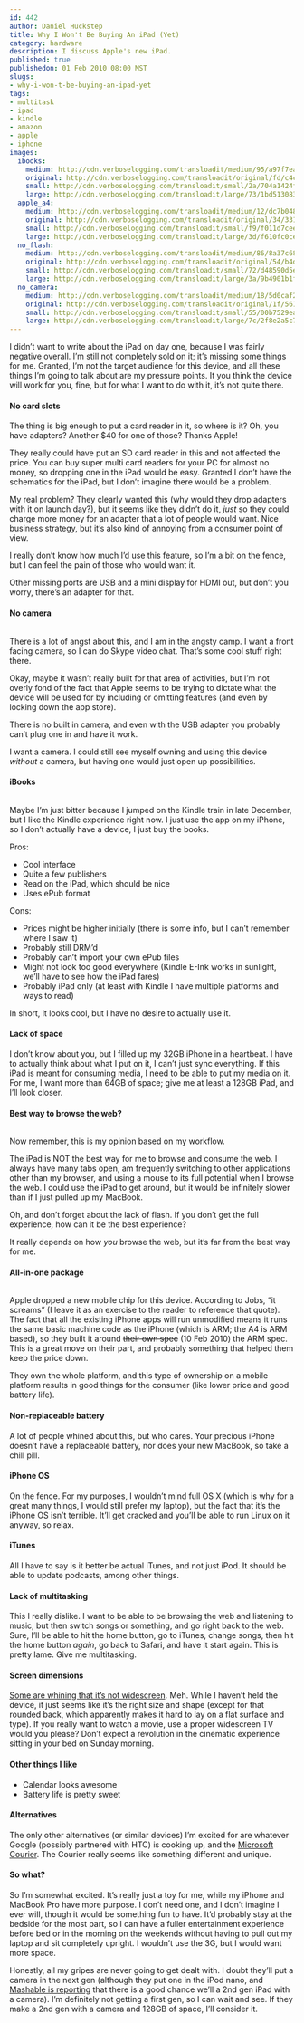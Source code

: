 ```yaml
--- 
id: 442
author: Daniel Huckstep
title: Why I Won't Be Buying An iPad (Yet)
category: hardware
description: I discuss Apple's new iPad.
published: true
publishedon: 01 Feb 2010 08:00 MST
slugs: 
- why-i-won-t-be-buying-an-ipad-yet
tags: 
- multitask
- ipad
- kindle
- amazon
- apple
- iphone
images: 
  ibooks: 
    medium: http://cdn.verboselogging.com/transloadit/medium/95/a97f7ea04ebefaeb2ba2de617f1a42/ibooks.jpg
    original: http://cdn.verboselogging.com/transloadit/original/fd/c4c1b52bde7cb724f0e18d6d23f69d/ibooks.jpg
    small: http://cdn.verboselogging.com/transloadit/small/2a/704a1424f52d59a693f4365c03e755/ibooks.jpg
    large: http://cdn.verboselogging.com/transloadit/large/73/1bd513083379ef73868dc876479600/ibooks.jpg
  apple_a4: 
    medium: http://cdn.verboselogging.com/transloadit/medium/12/dc7b048641b331fc55be4316b3200a/apple-a4.jpg
    original: http://cdn.verboselogging.com/transloadit/original/34/3315452d8970c04d60b3acfe762d48/apple-a4.jpg
    small: http://cdn.verboselogging.com/transloadit/small/f9/f011d7cee70d718a9292b1c4cf6efb/apple-a4.jpg
    large: http://cdn.verboselogging.com/transloadit/large/3d/f610fc0cedcbf7092e0652c8d8a497/apple-a4.jpg
  no_flash: 
    medium: http://cdn.verboselogging.com/transloadit/medium/86/8a37c6850e7098f49f31f54a3d6c93/no-flash.jpg
    original: http://cdn.verboselogging.com/transloadit/original/54/b4dbee81379450425f60e1f9225b7f/no-flash.jpg
    small: http://cdn.verboselogging.com/transloadit/small/72/d48590d5e8af98a1407c71a52d93dc/no-flash.jpg
    large: http://cdn.verboselogging.com/transloadit/large/3a/9b4901b1f7e1d46e9ec5ff1f83a770/no-flash.jpg
  no_camera: 
    medium: http://cdn.verboselogging.com/transloadit/medium/18/5d0caf24c2e024132fd3423e443abd/no-camera.jpg
    original: http://cdn.verboselogging.com/transloadit/original/1f/561a80f966c94afb2d54a7883b022a/no-camera.jpg
    small: http://cdn.verboselogging.com/transloadit/small/55/00b7529ea25320f33f497c3ca654da/no-camera.jpg
    large: http://cdn.verboselogging.com/transloadit/large/7c/2f8e2a5c76abdf453bf7eb0f29e29e/no-camera.jpg
---
```

<p>I didn&#8217;t want to write about the iPad on day one, because I was fairly negative overall. I&#8217;m still not completely sold on it; it&#8217;s missing some things for me. Granted, I&#8217;m not the target audience for this device, and all these things I&#8217;m going to talk about are my pressure points. It you think the device will work for you, fine, but for what I want to do with it, it&#8217;s not quite there.</p>
<h4>No card slots</h4>
<p>The thing is big enough to put a card reader in it, so where is it? Oh, you have adapters? Another $40 for one of those? Thanks Apple!</p>
<p>They really could have put an SD card reader in this and not affected the price. You can buy super multi card readers for your PC for almost no money, so dropping one in the iPad would be easy. Granted I don&#8217;t have the schematics for the iPad, but I don&#8217;t imagine there would be a problem.</p>
<p>My real problem? They clearly wanted this (why would they drop adapters with it on launch day?), but it seems like they didn&#8217;t do it, <em>just</em> so they could charge more money for an adapter that a lot of people would want. Nice business strategy, but it&#8217;s also kind of annoying from a consumer point of view.</p>
<p>I really don&#8217;t know how much I&#8217;d use this feature, so I&#8217;m a bit on the fence, but I can feel the pain of those who would want it.</p>
<p>Other missing ports are <span class="caps">USB</span> and a mini display for <span class="caps">HDMI</span> out, but don&#8217;t you worry, there&#8217;s an adapter for that.</p>
<h4>No camera</h4>
<p><figure><img src="http://cdn.verboselogging.com/transloadit/medium/18/5d0caf24c2e024132fd3423e443abd/no-camera.jpg" class="fleft bbottom bright round medium" alt="" /></figure></p>
<p>There is a lot of angst about this, and I am in the angsty camp. I want a front facing camera, so I can do Skype video chat. That&#8217;s some cool stuff right there.</p>
<p>Okay, maybe it wasn&#8217;t really built for that area of activities, but I&#8217;m not overly fond of the fact that Apple seems to be trying to dictate what the device will be used for by including or omitting features (and even by locking down the app store).</p>
<p>There is no built in camera, and even with the <span class="caps">USB</span> adapter you probably can&#8217;t plug one in and have it work.</p>
<p>I want a camera. I could still see myself owning and using this device <em>without</em> a camera, but having one would just open up possibilities.</p>
<h4>iBooks</h4>
<p><figure><img src="http://cdn.verboselogging.com/transloadit/medium/95/a97f7ea04ebefaeb2ba2de617f1a42/ibooks.jpg" class="fright bbottom bleft round medium" alt="" /></figure></p>
<p>Maybe I&#8217;m just bitter because I jumped on the Kindle train in late December, but I like the Kindle experience right now. I just use the app on my iPhone, so I don&#8217;t actually have a device, I just buy the books.</p>
<p>Pros:</p>
<ul>
	<li>Cool interface</li>
	<li>Quite a few publishers</li>
	<li>Read on the iPad, which should be nice</li>
	<li>Uses ePub format</li>
</ul>
<p>Cons:</p>
<ul>
	<li>Prices might be higher initially (there is some info, but I can&#8217;t remember where I saw it)</li>
	<li>Probably still DRM&#8217;d</li>
	<li>Probably can&#8217;t import your own ePub files</li>
	<li>Might not look too good everywhere (Kindle E-Ink works in sunlight, we&#8217;ll have to see how the iPad fares)</li>
	<li>Probably iPad only (at least with Kindle I have multiple platforms and ways to read)</li>
</ul>
<p>In short, it looks cool, but I have no desire to actually use it.</p>
<h4>Lack of space</h4>
<p>I don&#8217;t know about you, but I filled up my 32GB iPhone in a heartbeat. I have to actually think about what I put on it, I can&#8217;t just sync everything. If this iPad is meant for consuming media, I need to be able to put my media on it. For me, I want more than 64GB of space; give me at least a 128GB iPad, and I&#8217;ll look closer.</p>
<h4>Best way to browse the web?</h4>
<p><figure><img src="http://cdn.verboselogging.com/transloadit/medium/86/8a37c6850e7098f49f31f54a3d6c93/no-flash.jpg" class="fleft bbottom bright round medium" alt="" /></figure></p>
<p>Now remember, this is my opinion based on my workflow.</p>
<p>The iPad is <span class="caps">NOT</span> the best way for me to browse and consume the web. I always have many tabs open, am frequently switching to other applications other than my browser, and using a mouse to its full potential when I browse the web. I could use the iPad to get around, but it would be infinitely slower than if I just pulled up my MacBook.</p>
<p>Oh, and don&#8217;t forget about the lack of flash. If you don&#8217;t get the full experience, how can it be the best experience?</p>
<p>It really depends on how <em>you</em> browse the web, but it&#8217;s far from the best way for me.</p>
<div class='clear'></div>
<h4>All-in-one package</h4>
<p><figure><a href="http://cdn.verboselogging.com/transloadit/original/34/3315452d8970c04d60b3acfe762d48/apple-a4.jpg"><img src="http://cdn.verboselogging.com/transloadit/medium/12/dc7b048641b331fc55be4316b3200a/apple-a4.jpg" class="fright bleft bbottom round medium" alt="" /></a></figure></p>
<p>Apple dropped a new mobile chip for this device. According to Jobs, &#8220;it screams&#8221; (I leave it as an exercise to the reader to reference that quote). The fact that all the existing iPhone apps will run unmodified means it runs the same basic machine code as the iPhone (which is <span class="caps">ARM</span>; the A4 is <span class="caps">ARM</span> based), so they built it around <del>their own spec</del> (10 Feb 2010) the <span class="caps">ARM</span> spec. This is a great move on their part, and probably something that helped them keep the price down.</p>
<p>They own the whole platform, and this type of ownership on a mobile platform results in good things for the consumer (like lower price and good battery life).</p>
<h4>Non-replaceable battery</h4>
<p>A lot of people whined about this, but who cares. Your precious iPhone doesn&#8217;t have a replaceable battery, nor does your new MacBook, so take a chill pill.</p>
<h4>iPhone OS</h4>
<p>On the fence. For my purposes, I wouldn&#8217;t mind full OS X (which is why for a great many things, I would still prefer my laptop), but the fact that it&#8217;s the iPhone OS isn&#8217;t terrible. It&#8217;ll get cracked and you&#8217;ll be able to run Linux on it anyway, so relax.</p>
<h4>iTunes</h4>
<p>All I have to say is it better be actual iTunes, and not just iPod. It should be able to update podcasts, among other things.</p>
<h4>Lack of multitasking</h4>
<p>This I really dislike. I want to be able to be browsing the web and listening to music, but then switch songs or something, and go right back to the web. Sure, I&#8217;ll be able to hit the home button, go to iTunes, change songs, then hit the home button <em>again</em>, go back to Safari, and have it start again. This is pretty lame. Give me multitasking.</p>
<h4>Screen dimensions</h4>
<p><a href="http://i.gizmodo.com/5458382/8-things-that-suck-about-the-ipad">Some are whining that it&#8217;s not widescreen</a>. Meh. While I haven&#8217;t held the device, it just seems like it&#8217;s the right size and shape (except for that rounded back, which apparently makes it hard to lay on a flat surface and type). If you really want to watch a movie, use a proper widescreen TV would you please? Don&#8217;t expect a revolution in the cinematic experience sitting in your bed on Sunday morning.</p>
<h4>Other things I like</h4>
<ul>
	<li>Calendar looks awesome</li>
	<li>Battery life is pretty sweet</li>
</ul>
<h4>Alternatives</h4>
<p>The only other alternatives (or similar devices) I&#8217;m excited for are whatever Google (possibly partnered with <span class="caps">HTC</span>) is cooking up, and the <a href="http://gizmodo.com/5365299/courier-first-details-of-microsofts-secret-tablet">Microsoft Courier</a>. The Courier really seems like something different and unique.</p>
<h4>So what?</h4>
<p>So I&#8217;m somewhat excited. It&#8217;s really just a toy for me, while my iPhone and MacBook Pro have more purpose. I don&#8217;t need one, and I don&#8217;t imagine I ever will, though it would be something fun to have. It&#8217;d probably stay at the bedside for the most part, so I can have a fuller entertainment experience before bed or in the morning on the weekends without having to pull out my laptop and sit completely upright. I wouldn&#8217;t use the 3G, but I would want more space.</p>
<p>Honestly, all my gripes are never going to get dealt with. I doubt they&#8217;ll put a camera in the next gen (although they put one in the iPod nano, and <a href="http://mashable.com/2010/01/30/ipad-camera-support/">Mashable is reporting</a> that there is a good chance we&#8217;ll a 2nd gen iPad with a camera). I&#8217;m definitely not getting a first gen, so I can wait and see. If they make a 2nd gen with a camera and 128GB of space, I&#8217;ll consider it.</p>
